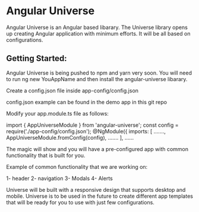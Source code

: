 # Angular Universe

Angular Universe is an Angular based libarary. The Universe library opens up creating Angular application with minimum efforts. It will be all based on configurations. 

## Getting Started:

Angular Universe is being pushed to npm and yarn very soon. You will need to run ng new YouAppName and then install the angular-universe libarary. 

Create a config.json file inside app-config/config.json

config.json example can be found in the demo app in this git repo


Modify your app.module.ts file as follows: 

import { AppUniverseModule } from 'angular-universe';
const config = require('./app-config/config.json');
@NgModule({
  imports: [
    .......,
    AppUniverseModule.fromConfig(config),
    .......
  ], ......

  The magic will show and you will have a pre-configured app with common functionality that is built for you. 

  Example of common functionality that we are working on:

  1- header 
  2- navigation 
  3- Modals 
  4- Alerts 

  Universe will be built with a responsive design that supports desktop and mobile. Universe is to be used in the future to create different app templates that will be ready for you to use with just few configurations. 

